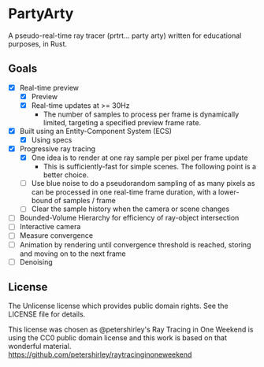 # PartyArty

A pseudo-real-time ray tracer (prtrt... party arty) written for educational purposes, in Rust.

## Goals

* [x] Real-time preview
    * [x] Preview
    * [x] Real-time updates at >= 30Hz
        * The number of samples to process per frame is dynamically limited, targeting a specified preview frame rate.
* [x] Built using an Entity-Component System (ECS)
    * [x] Using specs
* [x] Progressive ray tracing
    * [x] One idea is to render at one ray sample per pixel per frame update
        * This is sufficiently-fast for simple scenes. The following point is a better choice.
    * [ ] Use blue noise to do a pseudorandom sampling of as many pixels as can be processed in one real-time frame duration, with a lower-bound of samples / frame
    * [ ] Clear the sample history when the camera or scene changes
* [ ] Bounded-Volume Hierarchy for efficiency of ray-object intersection
* [ ] Interactive camera
* [ ] Measure convergence
* [ ] Animation by rendering until convergence threshold is reached, storing and moving on to the next frame
* [ ] Denoising

## License

The Unlicense license which provides public domain rights. See the LICENSE file for details.

This license was chosen as @petershirley's Ray Tracing in One Weekend is using the CC0 public domain license and this work is based on that wonderful material. https://github.com/petershirley/raytracinginoneweekend
